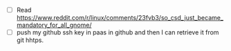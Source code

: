 - [ ] Read <https://www.reddit.com/r/linux/comments/23fvb3/so_csd_just_became_mandatory_for_all_gnome/>
- [ ] push my github ssh key in paas in github and then I can retrieve it from git hhtps.
